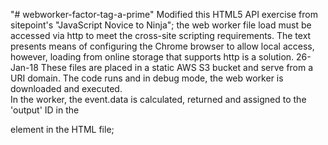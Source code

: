"# webworker-factor-tag-a-prime" 
Modified this HTML5 API exercise from sitepoint's "JavaScript Novice to Ninja"; the web worker file load must be accessed via http to meet the cross-site scripting requirements.  The text presents means of configuring the Chrome browser to allow local access, however, loading from online storage that supports http is a solution.
26-Jan-18
These files are placed in a static AWS S3 bucket and serve from a URI domain. 
The code runs and in debug mode, the web worker is downloaded and executed.  
In the worker, the event.data is calculated, returned and assigned to the 'output' ID in the <div> element in the HTML file; 
